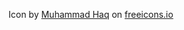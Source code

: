 Icon by <a href="https://freeicons.io/profile/823">Muhammad Haq</a> on <a href="https://freeicons.io">freeicons.io</a>
                                